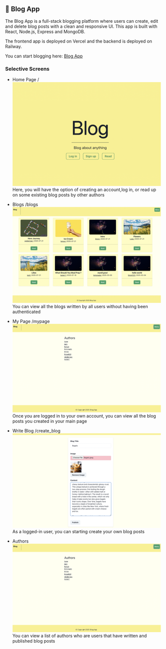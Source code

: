 ## 📝 Blog App

The Blog App is a full-stack blogging platform where users can create, edit and delete blog posts with a clean and responsive UI. This app is built with React, Node.js, Express and MongoDB. 

The frontend app is deployed on Vercel and the backend is deployed on Railway. 

You can start blogging here: [Blog App](https://blog-frontend-1-nine.vercel.app/)

### Selective Screens 

* Home Page  / 
![Home Page](./public/imgs/screenshot1.png)
Here, you will have the option of creating an account,log in, or read up on some existing 
blog posts by other authors

* Blogs /blogs
![Blog Page](./public/imgs/screenshot2.png)
You can view all the blogs written by all users without having been authenticated 

* My Page /mypage
![My Page](./public/imgs/screenshot5.png)
Once you are logged in to your own account, you can view all the blog posts you created
in your main page 

* Write Blog /create_blog
![Write Blog](./public/imgs/screenshot4.png)
As a logged-in user, you can starting create your own blog posts

* Authors 
![Authors List](./public/imgs/screenshot5.png)
You can view a list of authors who are users that have written and published blog posts

